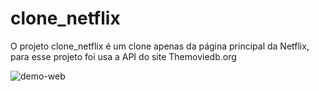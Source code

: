 # clone_netflix
 O projeto clone_netflix é um clone apenas da página principal da Netflix, para esse projeto foi usa a API do site Themoviedb.org

<div>
 <img src="./public/github/netflix.gif" alt="demo-web" />
</div>
